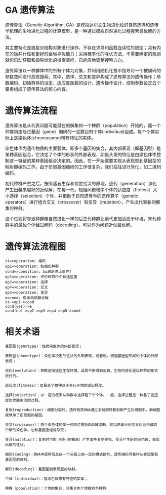 # GA 遗传算法
遗传算法（Genetic Algorithm, GA）是模拟达尔文生物进化论的自然选择和遗传学机理的生物进化过程的计算模型，是一种通过模拟自然进化过程搜索最优解的方法。

其主要特点是直接对结构对象进行操作，不存在求导和函数连续性的限定；具有内在的隐并行性和更好的全局寻优能力；采用概率化的寻优方法，不需要确定的规则就能自动获取和指导优化的搜索空间，自适应地调整搜索方向。

遗传算法以一种群体中的所有个体为对象，并利用随机化技术指导对一个被编码的参数空间进行高效搜索。其中，选择、交叉和变异构成了遗传算法的遗传操作；参数编码、初始群体的设定、适应度函数的设计、遗传操作设计、控制参数设定五个要素组成了遗传算法的核心内容。

# 遗传算法流程
遗传算法是从代表问题可能潜在的解集的一个种群（population）开始的，而一个种群则由经过基因（gene）编码的一定数目的个体(individual)组成。每个个体实际上是染色体(chromosome)带有特征的实体。

染色体作为遗传物质的主要载体，即多个基因的集合，其内部表现（即基因型）是某种基因组合，它决定了个体的形状的外部表现，如黑头发的特征是由染色体中控制这一特征的某种基因组合决定的。因此，在一开始需要实现从表现型到基因型的映射即编码工作。由于仿照基因编码的工作很复杂，我们往往进行简化，如二进制编码。

初代种群产生之后，按照适者生存和优胜劣汰的原理，逐代（generation）演化产生出越来越好的近似解，在每一代，根据问题域中个体的适应度（fitness）大小选择（selection）个体，并借助于自然遗传学的遗传算子（genetic operators）进行组合交叉（crossover）和变异（mutation），产生出代表新的解集的种群。

这个过程将导致种群像自然进化一样的后生代种群比前代更加适应于环境，末代种群中的最优个体经过解码（decoding），可以作为问题近似最优解。
# 遗传算法流程图
```flow
st=>operation: 编码
op1=>operation: 初始化种群
cond=>condition: bu满足终止条件?
op2=>operation: 评价种群中个体适应度
op3=>operation: 选择
op4=>operation: 交叉
op5=>operation: 变异
e=>end: 得出局部最优解
st->op1->cond
cond(yes)->e
cond(no)->op2->op3->op4->op5->cond
```
# 相关术语
    基因型(genotype)：性状染色体的内部表现；

    表现型(phenotype)：染色体决定的性状的外部表现，或者说，根据基因型形成的个体的外部表现；

    进化(evolution)：种群逐渐适应生存环境，品质不断得到改良。生物的进化是以种群的形式进行的。

    适应度(fitness)：度量某个物种对于生存环境的适应程度。

    选择(selection)：以一定的概率从种群中选择若干个个体。一般，选择过程是一种基于适应度的优胜劣汰的过程。

    复制(reproduction)：细胞分裂时，遗传物质DNA通过复制而转移到新产生的细胞中，新细胞就继承了旧细胞的基因。

    交叉(crossover)：两个染色体的某一相同位置处DNA被切断，前后两串分别交叉组合形成两个新的染色体。也称基因重组或杂交；

    变异(mutation)：复制时可能（很小的概率）产生某些复制差错，变异产生新的染色体，表现出新的性状。

    编码(coding)：DNA中遗传信息在一个长链上按一定的模式排列。遗传编码可看作从表现型到基因型的映射。

    解码(decoding)：基因型到表现型的映射。

    个体（individual）：指染色体带有特征的实体；

    种群（population）：个体的集合，该集合内个体数称为种群
